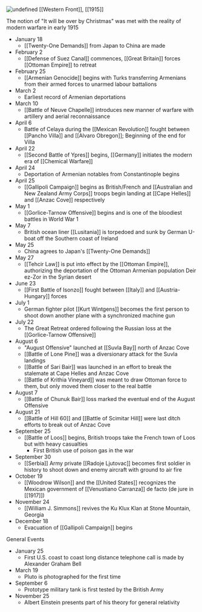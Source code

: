 
![undefined](https://upload.wikimedia.org/wikipedia/commons/5/51/Western_front_1915-16.jpg)
[[Western Front]], [[1915]]

The notion of "It will be over by Christmas" was met with the reality of modern warfare in early 1915

- January 18
	- [[Twenty-One Demands]] from Japan to China are made
- February 2
	- [[Defense of Suez Canal]] commences, [[Great Britain]] forces [[Ottoman Empire]] to retreat
- February 25
	- [[Armenian Genocide]] begins with Turks transferring Armenians from their armed forces to unarmed labour battalions
- March 2
	- Earliest record of Armenian deportations
- March 10
	- [[Battle of Neuve Chapelle]] introduces new manner of warfare with artillery and aerial reconnaissance
- April 6
	- Battle of Celaya during the [[Mexican Revolution]] fought between [[Pancho Villa]] and [[Alvaro Obregon]]; Beginning of the end for Villa
- April 22
	- [[Second Battle of Ypres]] begins, [[Germany]] initiates the modern era of [[Chemical Warfare]]
- April 24
	- Deportation of Armenian notables from Constantinople begins
- April 25
	- [[Gallipoli Campaign]] begins as British/French and  [[Australian and New Zealand Army Corps]] troops begin landing at [[Cape Helles]] and [[Anzac Cove]] respectively
- May 1
	- [[Gorlice-Tarnow Offensive]] begins and is one of the bloodiest battles in World War 1
- May 7
	- British ocean liner [[Lusitania]] is torpedoed and sunk by German U-boat off the Southern coast of Ireland
- May 25
	- China agrees to Japan's [[Twenty-One Demands]]
- May 27
	- [[Tehcir Law]] is put into effect by the [[Ottoman Empire]], authorizing the deportation of the Ottoman Armenian population Deir ez-Zor in the Syrian desert
- June 23
	- [[First Battle of Isonzo]] fought between [[Italy]] and [[Austria-Hungary]] forces
- July 1
	- German fighter pilot [[Kurt Wintgens]] becomes the first person to shoot down another plane with a synchronized machine gun
- July 22
	- The Great Retreat ordered following the Russian loss at the [[Gorlice-Tarnow Offensive]]
- August 6 
	- "August Offensive" launched at [[Suvla Bay]] north of Anzac Cove
	- [[Battle of Lone Pine]] was a diversionary attack for the Suvla landings
	- [[Battle of Sari Bair]] was launched in an effort to break the stalemate at Cape Helles and Anzac Cove
	- [[Battle of Krithia Vineyard]] was meant to draw Ottoman force to them, but only moved them closer to the real battle
- August 7
	- [[Battle of Chunuk Bair]] loss marked the eventual end of the August Offensive
- August 21
	- [[Battle of Hill 60]] and [[Battle of Scimitar Hill]] were last ditch efforts to break out of Anzac Cove
- September 25
	- [[Battle of Loos]] begins, British troops take the French town of Loos but with heavy casualties
		- First British use of poison gas in the war
- September 30
	- [[Serbia]] Army private [[Radoje Ljutovac]] becomes first soldier in history to shoot down and enemy aircraft with ground to air fire
- October 19
	- [[Woodrow Wilson]] and the [[United States]] recognizes the Mexican government of [[Venustiano Carranza]] de facto (de jure in [[1917]])
- November 24
	- [[William J. Simmons]] revives the Ku Klux Klan at Stone Mountain, Georgia
- December 18
	- Evacuation of [[Gallipoli Campaign]] begins


General Events
- January 25
	- First U.S. coast to coast long distance telephone call is made by Alexander Graham Bell
- March 19
	- Pluto is photographed for the first time
- September 6
	- Prototype military tank is first tested by the British Army
- November 25
	- Albert Einstein presents part of his theory for general relativity